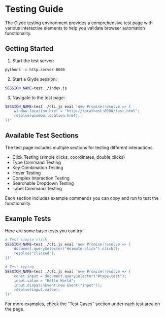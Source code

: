 # Testing Guide

The Glyde testing environment provides a comprehensive test page with various interactive elements to help you validate browser automation functionality.

## Getting Started

1. Start the test server:
```bash
python3 -m http.server 8000
```

2. Start a Glyde session:
```bash
SESSION_NAME=test ./index.js
```

3. Navigate to the test page:
```bash
SESSION_NAME=test ./cli.js eval 'new Promise(resolve => {
    window.location.href = "http://localhost:8000/test.html";
    resolve(window.location.href);
})'
```

## Available Test Sections

The test page includes multiple sections for testing different interactions:

- Click Testing (simple clicks, coordinates, double clicks)
- Type Command Testing
- Key Combination Testing
- Hover Testing
- Complex Interaction Testing
- Searchable Dropdown Testing
- Label Command Testing

Each section includes example commands you can copy and run to test the functionality.

## Example Tests

Here are some basic tests you can try:

```bash
# Test simple click
SESSION_NAME=test ./cli.js eval 'new Promise(resolve => {
    document.querySelector("#simple-click").click();
    resolve("clicked");
})'

# Test typing
SESSION_NAME=test ./cli.js eval 'new Promise(resolve => {
    const input = document.querySelector("#type-test");
    input.value = "Hello World";
    input.dispatchEvent(new Event("input"));
    resolve(input.value);
})'
```

For more examples, check the "Test Cases" section under each test area on the page. 